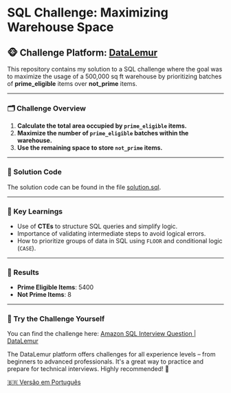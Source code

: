 # SQL Challenge: Maximizing Warehouse Space

## 🐵 Challenge Platform: [DataLemur](https://datalemur.com/)

This repository contains my solution to a SQL challenge where the goal was to maximize the usage of a 500,000 sq ft warehouse by prioritizing batches of **prime_eligible** items over **not_prime** items.

---

### 🗂️ Challenge Overview

1. **Calculate the total area occupied by `prime_eligible` items.**  
2. **Maximize the number of `prime_eligible` batches within the warehouse.**  
3. **Use the remaining space to store `not_prime` items.**  

---

### 🔑 Solution Code

The solution code can be found in the file [solution.sql](./solution.sql).

---

### 🌟 Key Learnings

- Use of **CTEs** to structure SQL queries and simplify logic.  
- Importance of validating intermediate steps to avoid logical errors.  
- How to prioritize groups of data in SQL using `FLOOR` and conditional logic (`CASE`).

---

### 🔹 Results

- **Prime Eligible Items**: 5400  
- **Not Prime Items**: 8  

---

### 🔗 Try the Challenge Yourself

You can find the challenge here: [Amazon SQL Interview Question | DataLemur](https://datalemur.com/questions/prime-warehouse-storage)

The DataLemur platform offers challenges for all experience levels – from beginners to advanced professionals. It's a great way to practice and prepare for technical interviews. Highly recommended! 💪

[🇧🇷 Versão em Português](./README-PT.md)


